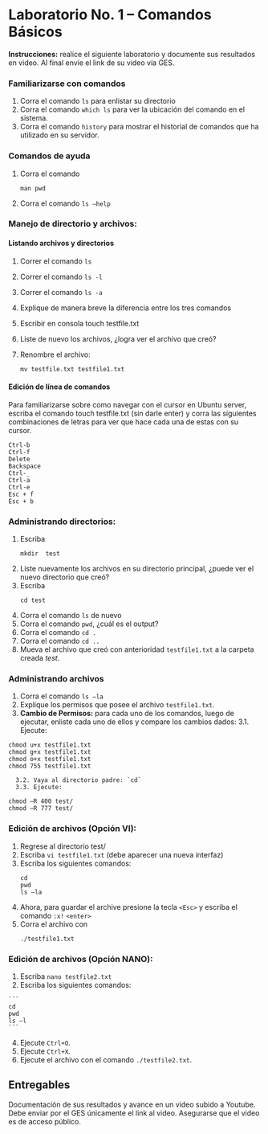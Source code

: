 # Laboratorio No. 1 – Comandos Básicos

**Instrucciones:** realice el siguiente laboratorio y documente sus resultados en video.  Al final envíe el link de su video vía GES. 

### Familiarizarse con comandos
  1. Corra el comando ```ls``` para enlistar su directorio
  2. Corra el comando ```which ls``` para ver la ubicación del comando en el sistema.
  3. Corra el comando ```history``` para mostrar el historial de comandos que ha utilizado en su servidor.

### Comandos de ayuda
  1. Corra el comando
     ```
     man pwd
     ```
  2. Corra el comando
    ```
    ls –help
    ```
### Manejo de directorio y archivos:
#### Listando archivos y directorios
  1. Correr el comando ```ls```
  2. Correr el comando ```ls -l```
  3. Correr el comando ```ls -a```

  4. Explique de manera breve la diferencia entre los tres comandos
  5. Escribir en consola touch testfile.txt
  6. Liste de nuevo los archivos, ¿logra ver el archivo que creó?
  7. Renombre el archivo:
     ```
     mv testfile.txt testfile1.txt
     ```

#### Edición de línea de comandos
Para familiarizarse sobre como navegar con el cursor en Ubuntu server, escriba el comando touch testfile.txt (sin darle enter) y corra las siguientes combinaciones de letras para ver que hace cada una de estas con su cursor.
```
Ctrl-b
Ctrl-f
Delete
Backspace
Ctrl-_
Ctrl-a
Ctrl-e
Esc + f
Esc + b
```
### Administrando directorios: 
  1. Escriba
     ```
     mkdir  test
     ```
  2. Liste nuevamente los archivos en su directorio principal, ¿puede ver el nuevo directorio que creó?
  3. Escriba
     ```
     cd test
     ```
  4. Corra el comando ```ls``` de nuevo
  5. Corra el comando ```pwd```, ¿cuál es el output?
  6. Corra el comando ```cd .```
  7. Corra el comando ```cd ..```
  8. Mueva el archivo que creó con anterioridad ```testfile1.txt``` a la carpeta creada *test*.

### Administrando archivos
  1. Corra el comando ```ls –la```
  2. Explique los permisos que posee el archivo ```testfile1.txt```.
  3. **Cambio de Permisos:** para cada uno de los comandos, luego de ejecutar, enliste cada uno de ellos y compare los cambios dados:
       3.1. Ejecute:
  ```
  chmod u+x testfile1.txt
  chmod g+x testfile1.txt
  chmod o+x testfile1.txt
  chmod 755 testfile1.txt
  ```
      3.2. Vaya al directorio padre: `cd`
      3.3. Ejecute:
      
  ```
  chmod –R 400 test/
  chmod –R 777 test/
  ```

### Edición de archivos (Opción VI):
  1. Regrese al directorio test/ 
  2. Escriba ```vi testfile1.txt``` (debe aparecer una nueva interfaz)
  3. Escriba los siguientes comandos:
     ```
     cd
     pwd
     ls –la
     ```
  4. Ahora, para guardar el archive presione la tecla ```<Esc>``` y escriba el comando ```:x!``` ```<enter>```
  5. Corra el archivo con
     ```
     ./testfile1.txt
     ```
### Edición de archivos (Opción NANO):
  1. Escriba ```nano testfile2.txt```
  2. Escriba los siguientes comandos:
     
    ```
    cd
    pwd
    ls –l
    ```
     
  4. Ejecute ```Ctrl+O```.  
  5. Ejecute  ```Ctrl+X```.  
  6. Ejecute el archivo con el comando ```./testfile2.txt```.

## Entregables
Documentación de sus resultados y avance en un video subido a Youtube. Debe enviar por el GES únicamente el link al video. Asegurarse que el video es de acceso público.



